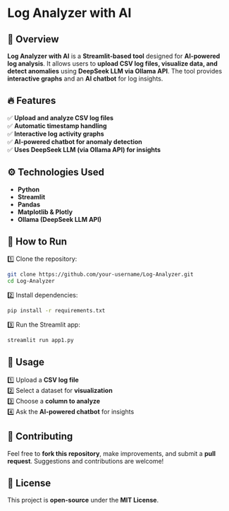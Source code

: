 # **Log Analyzer with AI**  

## 📌 Overview  
**Log Analyzer with AI** is a **Streamlit-based tool** designed for **AI-powered log analysis**. It allows users to **upload CSV log files, visualize data, and detect anomalies** using **DeepSeek LLM via Ollama API**. The tool provides **interactive graphs** and an **AI chatbot** for log insights.  

## 🔥 Features  
✅ **Upload and analyze CSV log files**  
✅ **Automatic timestamp handling**  
✅ **Interactive log activity graphs**  
✅ **AI-powered chatbot for anomaly detection**  
✅ **Uses DeepSeek LLM (via Ollama API) for insights**  

## ⚙️ Technologies Used  
- **Python**  
- **Streamlit**  
- **Pandas**  
- **Matplotlib & Plotly**  
- **Ollama (DeepSeek LLM API)**  

## 🚀 How to Run  
1️⃣ Clone the repository:  
```sh  
git clone https://github.com/your-username/Log-Analyzer.git  
cd Log-Analyzer  
```  
2️⃣ Install dependencies:  
```sh  
pip install -r requirements.txt  
```  
3️⃣ Run the Streamlit app:  
```sh  
streamlit run app1.py  
```  

## 📜 Usage  
1️⃣ Upload a **CSV log file**  
2️⃣ Select a dataset for **visualization**  
3️⃣ Choose a **column to analyze**  
4️⃣ Ask the **AI-powered chatbot** for insights  

## 🤝 Contributing  
Feel free to **fork this repository**, make improvements, and submit a **pull request**. Suggestions and contributions are welcome!  

## 📄 License  
This project is **open-source** under the **MIT License**.  
  
